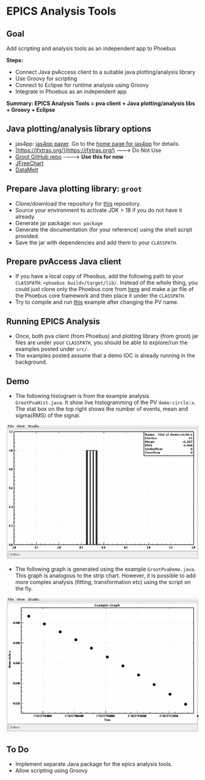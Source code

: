 # EPICS Analysis Tools

## Goal

Add scripting and analysis tools as an independent app to Phoebus

**Steps:**
- Connect Java pvAccess client to a suitable java plotting/analysis library 
- Use Groovy for scripting 
- Connect to Eclipse for runtime analysis using Groovy
- Integrate in Phoebus as an independent app

**Summary: EPICS Analysis Tools = pva client + Java plotting/analysis libs + Groovy + Eclipse**

## Java plotting/analysis library options
- jas4pp: [jas4pp paper](https://arxiv.org/abs/2011.05329). Go to the [home page for jas4pp](https://atlaswww.hep.anl.gov/asc/jas4pp/) for details.
- [https://jfxtras.org/](https://jfxtras.org/) ---> Do Not Use
- [Groot GitHub repo](https://github.com/gavalian/groot) ----> **Use this for now**
- [JFreeChart](https://www.jfree.org/index.html)
- [DataMelt](https://datamelt.org/)

## Prepare Java plotting library: `groot`

- Clone/download the repository for [this](https://github.com/gavalian/groot) repository.
- Source your environment to activate JDK > 18 if you do not have it already.
- Generate jar package: `mvn package`
- Generate the documentation (for your reference) using the shell script provided. 
- Save the jar with dependencies and add them to your `CLASSPATH`.

## Prepare pvAccess Java client

- If you have a local copy of Pheobus, add the following path to your `CLASSPATH`: `<phoebus build>/target/lib/`. Instead of the whole thing, you could just clone only the Phoebus core from [here](https://github.com/ControlSystemStudio/phoebus/tree/master/core) and make a jar file of the Phoebus core framework and then place it under the `CLASSPATH`.
- Try to compile and run [this](https://github.com/ControlSystemStudio/phoebus/blob/master/core/pv-pva/src/test/java/org/phoebus/pv/pva/PVACustomStructDemo.java) example after changing the PV name.

 
## Running EPICS Analysis

- Once, both pva client (from Phoebus) and plotting library (from groot) jar files are under your `CLASSPATH`, you should be able to explore/run the examples posted under `src/`.
- The examples posted assume that a demo IOC is already running in the background.

## Demo

- The following histogram is from the example analysis `GrootPvaHist.java`. It show live histogramming of the PV `demo:circle:x`. The stat box on the top right shows the number of events, mean and sigma(RMS) of the signal. 

![](demo/histogram.gif)

- The following graph is generated using the example `GrootPvaDemo.java`. This graph is analogous to the strip chart. However, it is possible to add more complex analysis (fitting, transformation etc) using the script on the fly.  

![](demo/graph.gif)

## To Do

- Implement separate Java package for the epics analysis tools.
- Allow scripting using Groovy
